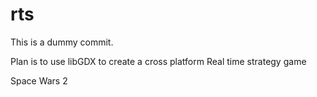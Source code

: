 # rts

This is a dummy commit.

Plan is to use libGDX to create a cross platform Real time strategy game

Space Wars 2
